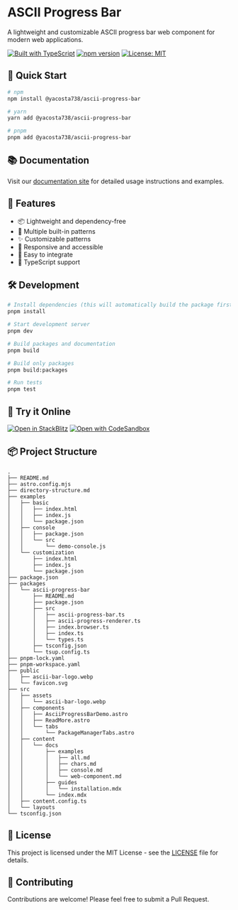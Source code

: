 # ASCII Progress Bar

A lightweight and customizable ASCII progress bar web component for modern web applications.

[![Built with TypeScript](https://img.shields.io/badge/Built%20with-TypeScript-blue)](https://www.typescriptlang.org/)
[![npm version](https://badge.fury.io/js/@yacosta738%2Fascii-progress-bar.svg)](https://www.npmjs.com/package/@yacosta738/ascii-progress-bar)
[![License: MIT](https://img.shields.io/badge/License-MIT-yellow.svg)](https://opensource.org/licenses/MIT)

## 🚀 Quick Start

```bash
# npm
npm install @yacosta738/ascii-progress-bar

# yarn
yarn add @yacosta738/ascii-progress-bar

# pnpm
pnpm add @yacosta738/ascii-progress-bar
```

## 📚 Documentation

Visit our [documentation site](https://ascii-progress-bar.vercel.app) for detailed usage instructions and examples.

## 🎯 Features

- 📦 Lightweight and dependency-free
- 🎨 Multiple built-in patterns
- ✨ Customizable patterns
- 📱 Responsive and accessible
- 🔧 Easy to integrate
- 📝 TypeScript support

## 🛠️ Development

```bash
# Install dependencies (this will automatically build the package first)
pnpm install

# Start development server
pnpm dev

# Build packages and documentation
pnpm build

# Build only packages
pnpm build:packages

# Run tests
pnpm test
```

## 🧪 Try it Online

[![Open in StackBlitz](https://developer.stackblitz.com/img/open_in_stackblitz.svg)](https://stackblitz.com/github/yacosta738/ascii-progress-bar)
[![Open with CodeSandbox](https://assets.codesandbox.io/github/button-edit-lime.svg)](https://codesandbox.io/p/sandbox/github.com/yacosta738/ascii-progress-bar)

## 📦 Project Structure

```
.
├── README.md
├── astro.config.mjs
├── directory-structure.md
├── examples
│   ├── basic
│   │   ├── index.html
│   │   ├── index.js
│   │   └── package.json
│   ├── console
│   │   ├── package.json
│   │   └── src
│   │       └── demo-console.js
│   └── customization
│       ├── index.html
│       ├── index.js
│       └── package.json
├── package.json
├── packages
│   └── ascii-progress-bar
│       ├── README.md
│       ├── package.json
│       ├── src
│       │   ├── ascii-progress-bar.ts
│       │   ├── ascii-progress-renderer.ts
│       │   ├── index.browser.ts
│       │   ├── index.ts
│       │   └── types.ts
│       ├── tsconfig.json
│       └── tsup.config.ts
├── pnpm-lock.yaml
├── pnpm-workspace.yaml
├── public
│   ├── ascii-bar-logo.webp
│   └── favicon.svg
├── src
│   ├── assets
│   │   └── ascii-bar-logo.webp
│   ├── components
│   │   ├── AsciiProgressBarDemo.astro
│   │   ├── ReadMore.astro
│   │   └── tabs
│   │       └── PackageManagerTabs.astro
│   ├── content
│   │   └── docs
│   │       ├── examples
│   │       │   ├── all.md
│   │       │   ├── chars.md
│   │       │   ├── console.md
│   │       │   └── web-component.md
│   │       ├── guides
│   │       │   └── installation.mdx
│   │       └── index.mdx
│   ├── content.config.ts
│   └── layouts
└── tsconfig.json
```

## 📄 License

This project is licensed under the MIT License - see the [LICENSE](LICENSE) file for details.

## 🤝 Contributing

Contributions are welcome! Please feel free to submit a Pull Request.
